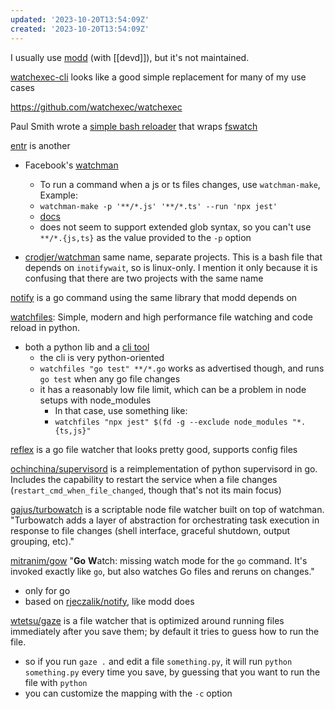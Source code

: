 ```yaml
---
updated: '2023-10-20T13:54:09Z'
created: '2023-10-20T13:54:09Z'
---
```

I usually use [modd](https://github.com/cortesi/modd) (with [[devd]]), but it's not maintained.

[watchexec-cli](https://lib.rs/crates/watchexec-cli) looks like a good simple replacement for many of my use cases

https://github.com/watchexec/watchexec

Paul Smith wrote a [simple bash reloader](https://github.com/paulsmith/reloader.sh) that wraps [fswatch](https://emcrisostomo.github.io/fswatch/)

[entr](https://github.com/eradman/entr) is another

- Facebook's [watchman](https://facebook.github.io/watchman/)
	- To run a command when a js or ts files changes, use `watchman-make`, Example:
	- `watchman-make -p '**/*.js' '**/*.ts' --run 'npx jest'`
	- [docs](https://facebook.github.io/watchman/docs/watchman-make)
	- does not seem to support extended glob syntax, so you can't use `**/*.{js,ts}` as the value provided to the `-p` option

- [crodjer/watchman](https://github.com/crodjer/watchman) same name, separate projects. This is a bash file that depends on `inotifywait`, so is linux-only. I mention it only because it is confusing that there are two projects with the same name

[notify](https://pkg.go.dev/github.com/rjeczalik/cmd/notify?utm_source=godoc) is a go command using the same library that modd depends on

[watchfiles](https://github.com/samuelcolvin/watchfiles): Simple, modern and high performance file watching and code reload in python.
- both a python lib and a [cli tool](https://watchfiles.helpmanual.io/cli/)
	- the cli is very python-oriented
	- `watchfiles "go test" **/*.go` works as advertised though, and runs `go test` when any go file changes
	- it has a reasonably low file limit, which can be a problem in node setups with node_modules
		- In that case, use something like:
		- `watchfiles "npx jest" $(fd -g --exclude node_modules "*.{ts,js}"`

[reflex](https://github.com/cespare/reflex) is a go file watcher that looks pretty good, supports config files

[ochinchina/supervisord](https://github.com/ochinchina/supervisord) is a reimplementation of python supervisord in go. Includes the capability to restart the service when a file changes (`restart_cmd_when_file_changed`, though that's not its main focus)

[gajus/turbowatch](https://github.com/gajus/turbowatch/) is a scriptable node file watcher built on top of watchman. "Turbowatch adds a layer of abstraction for orchestrating task execution in response to file changes (shell interface, graceful shutdown, output grouping, etc)."

[mitranim/gow](https://github.com/mitranim/gow) "**Go** **W**atch: missing watch mode for the `go` command. It's invoked exactly like `go`, but also watches Go files and reruns on changes."
- only for go
- based on [rjeczalik/notify](github.com/rjeczalik/notify), like modd does

[wtetsu/gaze](https://github.com/wtetsu/gaze) is a file watcher that is optimized around running files immediately after you save them; by default it tries to guess how to run the file.
- so if you run `gaze .` and edit a file `something.py`, it will run `python something.py` every time you save, by guessing that you want to run the file with `python`
- you can customize the mapping with the `-c` option